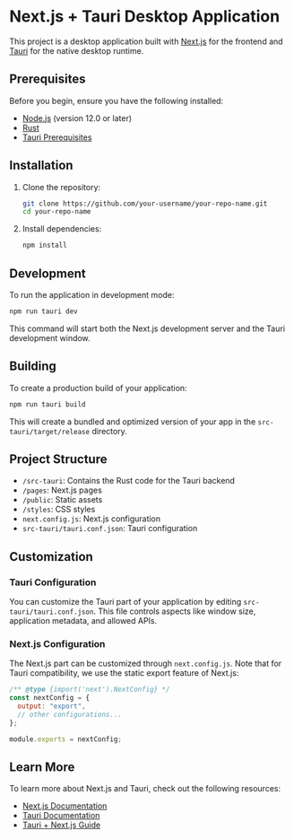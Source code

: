 # Next.js + Tauri Desktop Application

This project is a desktop application built with [Next.js](https://nextjs.org/) for the frontend and [Tauri](https://tauri.app/) for the native desktop runtime.

## Prerequisites

Before you begin, ensure you have the following installed:

- [Node.js](https://nodejs.org/) (version 12.0 or later)
- [Rust](https://www.rust-lang.org/tools/install)
- [Tauri Prerequisites](https://tauri.app/v1/guides/getting-started/prerequisites)

## Installation

1. Clone the repository:

   ```bash
   git clone https://github.com/your-username/your-repo-name.git
   cd your-repo-name
   ```

2. Install dependencies:
   ```bash
   npm install
   ```

## Development

To run the application in development mode:

```bash
npm run tauri dev
```

This command will start both the Next.js development server and the Tauri development window.

## Building

To create a production build of your application:

```bash
npm run tauri build
```

This will create a bundled and optimized version of your app in the `src-tauri/target/release` directory.

## Project Structure

- `/src-tauri`: Contains the Rust code for the Tauri backend
- `/pages`: Next.js pages
- `/public`: Static assets
- `/styles`: CSS styles
- `next.config.js`: Next.js configuration
- `src-tauri/tauri.conf.json`: Tauri configuration

## Customization

### Tauri Configuration

You can customize the Tauri part of your application by editing `src-tauri/tauri.conf.json`. This file controls aspects like window size, application metadata, and allowed APIs.

### Next.js Configuration

The Next.js part can be customized through `next.config.js`. Note that for Tauri compatibility, we use the static export feature of Next.js:

```javascript
/** @type {import('next').NextConfig} */
const nextConfig = {
  output: "export",
  // other configurations...
};

module.exports = nextConfig;
```

## Learn More

To learn more about Next.js and Tauri, check out the following resources:

- [Next.js Documentation](https://nextjs.org/docs)
- [Tauri Documentation](https://tauri.app/v1/guides/)
- [Tauri + Next.js Guide](https://tauri.app/v1/guides/getting-started/setup/next-js)
